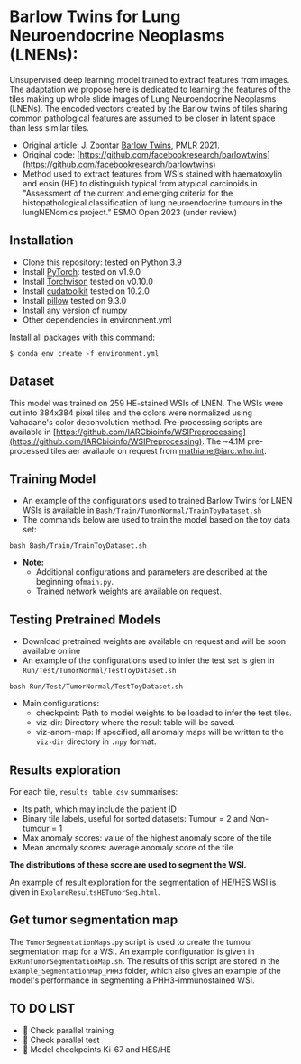 # Barlow Twins for Lung Neuroendocrine Neoplasms (LNENs): 
Unsupervised deep learning model trained to extract features from images. The adaptation we propose here is dedicated to learning the features of the tiles making up whole slide images of Lung Neuroendocrine Neoplasms (LNENs). The encoded vectors created by the Barlow twins of tiles sharing common pathological features are assumed to be closer in latent space than less similar tiles.

- Original article: J. Zbontar [Barlow Twins](https://proceedings.mlr.press/v139/zbontar21a.html), PMLR 2021.
- Original code: [https://github.com/facebookresearch/barlowtwins](https://github.com/facebookresearch/barlowtwins)
- Method used to extract features from WSIs stained with haematoxylin and eosin (HE) to distinguish typical from atypical carcinoids in "Assessment of the current and emerging criteria for the histopathological classification of lung neuroendocrine tumours in the lungNENomics project." ESMO Open 2023 (under review)

## Installation
- Clone this repository: tested on Python 3.9
- Install [PyTorch](http://pytorch.org/): tested on v1.9.0
- Install [Torchvison](https://pytorch.org/vision/stable/index.html) tested on v0.10.0
- Install [cudatoolkit](https://developer.nvidia.com/cuda-toolkit) tested on 10.2.0
- Install [pillow](https://pillow.readthedocs.io/en/stable/)  tested on 9.3.0
- Install any version of numpy
- Other dependencies in environment.yml

Install all packages with this command:
```
$ conda env create -f environment.yml
```

## Dataset
This model was trained on 259 HE-stained  WSIs of LNEN. The WSIs were cut into 384x384 pixel tiles and the colors were normalized using Vahadane's color deconvolution method. Pre-processing scripts are available in  [https://github.com/IARCbioinfo/WSIPreprocessing](https://github.com/IARCbioinfo/WSIPreprocessing). The ~4.1M pre-processed tiles aer available on request from mathiane@iarc.who.int.

## Training Model
- An example of the configurations used to trained Barlow Twins for LNEN WSIs is available in `Bash/Train/TumorNormal/TrainToyDataset.sh`
- The commands below are used to train the model based on the toy data set:
```
bash Bash/Train/TrainToyDataset.sh 
```
- **Note:** 
  + Additional configurations and parameters are described at the beginning of`main.py`.
  + Trained network weights are available on request.

## Testing Pretrained Models
- Download pretrained weights are available on request and will be soon available online 
- An example of the configurations used to infer the test set is gien in `Run/Test/TumorNormal/TestToyDataset.sh`
```
bash Run/Test/TumorNormal/TestToyDataset.sh
```
- Main configurations:
    + checkpoint: Path to model weights to be loaded to infer the test tiles.
    + viz-dir: Directory where the result table will be saved.
    + viz-anom-map: If specified, all anomaly maps will be written to the `viz-dir` directory in `.npy` format.

## Results exploration
For each tile, `results_table.csv` summarises:
- Its path, which may include the patient ID
- Binary tile labels, useful for sorted datasets: Tumour = 2 and Non-tumour = 1 
- Max anomaly scores: value of the highest anomaly score of the tile
- Mean anomaly scores: average anomaly score of the tile

**The distributions of these score are used to segment the WSI.**

An example of result exploration for the segmentation of HE/HES WSI is given in `ExploreResultsHETumorSeg.html`.

## Get tumor segmentation map 

The `TumorSegmentationMaps.py` script is used to create the tumour segmentation map for a WSI. An example configuration is given in `ExRunTumorSegmentationMap.sh`. The results of this script are stored in the `Example_SegmentationMap_PHH3` folder, which also gives an example of the model's performance in segmenting a PHH3-immunostained WSI.

## TO DO LIST

+ :construction: Check parallel training 
+ :construction: Check parallel test
+ :construction: Model checkpoints Ki-67 and HES/HE